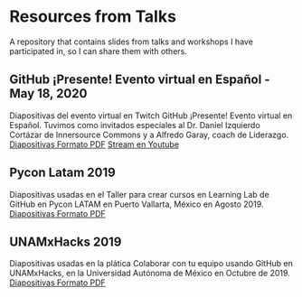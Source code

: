 # Resources from Talks
A repository that contains slides from talks and workshops I have participated in, so I can share them with others.

## GitHub ¡Presente! Evento virtual en Español - May 18, 2020
Diapositivas del evento virtual en Twitch GitHub ¡Presente! Evento virtual en Español. Tuvimos como invitados especiales al Dr. Daniel Izquierdo Cortázar de Innersource Commons y a Alfredo Garay, coach de Liderazgo. 
[Diapositivas Formato PDF](May-spanish.pdf)
[Stream en Youtube](https://www.youtube.com/watch?v=xNrJ_vIBnl4&t=2040s)

## Pycon Latam 2019
Diapositivas usadas en el Taller para crear cursos en Learning Lab de GitHub en Pycon LATAM en Puerto Vallarta, México en Agosto 2019.
[Diapositivas Formato PDF](PyCon-LATAM-crear-cursos-de-learning-lab.pdf)

## UNAMxHacks 2019 
Diapositivas usadas en la plática Colaborar con tu equipo usando GitHub en UNAMxHacks, en la Universidad Autónoma de México en Octubre de 2019.
[Diapositivas Formato PDF](SPANISH-colaborar-con-tu-equipo-usando-github.pdf)

